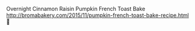 Overnight Cinnamon Raisin Pumpkin French Toast Bake	http://bromabakery.com/2015/11/pumpkin-french-toast-bake-recipe.html	
਍